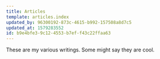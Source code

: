 ```yaml
---
title: Articles
template: articles.index
updated_by: 96300192-873c-4615-b992-157508a8d7c5
updated_at: 1579283552
id: b9e4bfe3-9c12-4553-b7ef-f43c22ffaa63
---
```

These are my various writings. Some might say they are cool.